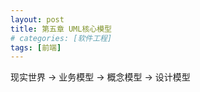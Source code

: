 ```yaml
---
layout: post
title: 第五章 UML核心模型
# categories: [软件工程]
tags: [前端]
---
```




现实世界 -> 业务模型 -> 概念模型  -> 设计模型 

